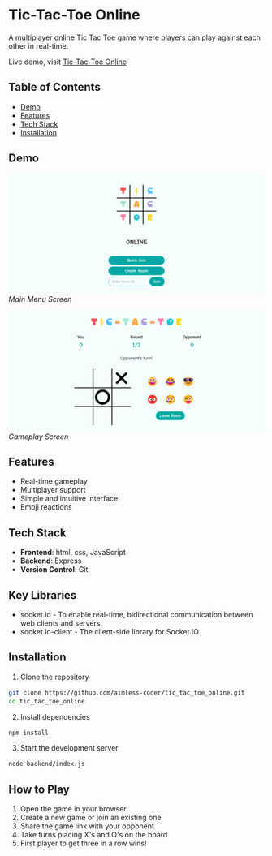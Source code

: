 
# Tic-Tac-Toe Online

A multiplayer online Tic Tac Toe game where players can play against each other in real-time.

Live demo, visit [Tic-Tac-Toe Online](https://tic-tac-toe-online-a8eq.onrender.com/)


## Table of Contents

- [Demo](#demo)
- [Features](#features)
- [Tech Stack](#tech-stack)
- [Installation](#installation)
## Demo



![Game Screenshot 1](./screenshot/demo1.png)
_Main Menu Screen_

![Game Screenshot 2](./screenshot/demo2.png)
_Gameplay Screen_
## Features

- Real-time gameplay
- Multiplayer support
- Simple and intuitive interface
- Emoji reactions



## Tech Stack

- **Frontend**: html, css, JavaScript 
- **Backend**: Express
- **Version Control**: Git

## Key Libraries

- socket.io - To enable real-time, bidirectional communication between web clients and servers.
- socket.io-client - The client-side library for Socket.IO
## Installation

1. Clone the repository

```bash
git clone https://github.com/aimless-coder/tic_tac_toe_online.git
cd tic_tac_toe_online
```

2. Install dependencies

```bash
npm install
```

3. Start the development server

```bash
node backend/index.js
```
    
## How to Play

1. Open the game in your browser
2. Create a new game or join an existing one
3. Share the game link with your opponent
4. Take turns placing X's and O's on the board
5. First player to get three in a row wins!
